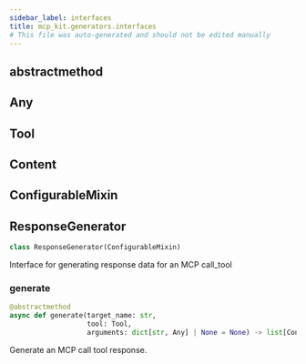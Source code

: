 ```yaml
---
sidebar_label: interfaces
title: mcp_kit.generators.interfaces
# This file was auto-generated and should not be edited manually
---
```


## abstractmethod

## Any

## Tool

## Content

## ConfigurableMixin

## ResponseGenerator

```python
class ResponseGenerator(ConfigurableMixin)
```

Interface for generating response data for an MCP call_tool

### generate

```python
@abstractmethod
async def generate(target_name: str,
                   tool: Tool,
                   arguments: dict[str, Any] | None = None) -> list[Content]
```

Generate an MCP call tool response.

